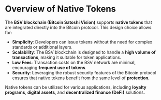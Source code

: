 # Overview of Native Tokens

The **BSV blockchain (Bitcoin Satoshi Vision)** supports **native tokens** that are integrated directly into the Bitcoin protocol. This design choice allows for:

* **Simplicity**: Developers can issue tokens without the need for complex standards or additional layers.
* **Scalability**: The BSV blockchain is designed to handle a **high volume of transactions**, making it suitable for token applications.
* **Low Fees**: Transaction costs on the BSV network are minimal, encouraging **frequent use of tokens**.
* **Security**: Leveraging the robust security features of the Bitcoin protocol ensures that native tokens benefit from the same level of **protection**.

Native tokens can be utilized for various applications, including **loyalty programs**, **digital assets**, and **decentralized finance (DeFi)** solutions.
